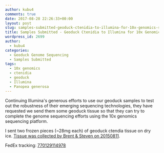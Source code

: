 ```yaml
---
author: kubu4
comments: true
date: 2017-08-28 22:26:33+00:00
layout: post
slug: samples-submitted-geoduck-ctenidia-to-illumina-for-10x-genomics-sequencing
title: Samples Submitted - Geoduck Ctenidia to Illumina for 10x Genomics Sequencing
wordpress_id: 2699
author:
  - kubu4
categories:
  - Geoduck Genome Sequencing
  - Samples Submitted
tags:
  - 10x genomics
  - ctenidia
  - geoduck
  - Illumina
  - Panopea generosa
---
```


Continuing Illumina's generous efforts to use our geoduck samples to test out the robustness of their emerging sequencing technologies, they have requested we send them some geoduck tissue so that they can try to complete the genome sequencing efforts using the 10x genomics sequencing platform.

I sent two frozen pieces (~28mg each) of geoduck ctendia tissue on dry ice. [Tissue was collected by Brent & Steven on 20150811](https://onsnetwork.org/halfshell/2015/08/11/big-day-big-clam/).

FedEx tracking: [770129114978](httpss://www.fedex.com/apps/fedextrack/?action=track&tracknumbers=770129114978&clienttype=ivshpalrt)
